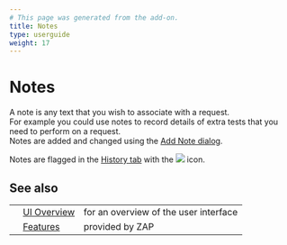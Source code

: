 ```yaml
---
# This page was generated from the add-on.
title: Notes
type: userguide
weight: 17
---
```


# Notes

A note is any text that you wish to associate with a request.  
For example you could use notes to record details of extra tests that you need to perform on a request.  
Notes are added and changed using the [Add Note dialog](/docs/desktop/ui/dialogs/addnote/).

Notes are flagged in the [History tab](/docs/desktop/ui/tabs/history/) with the
![](/docs/desktop/images/16/172.png) icon.  

## See also

|   |                                           |                                       |
|---|-------------------------------------------|---------------------------------------|
|   | [UI Overview](/docs/desktop/ui/)          | for an overview of the user interface |
|   | [Features](/docs/desktop/start/features/) | provided by ZAP                       |
